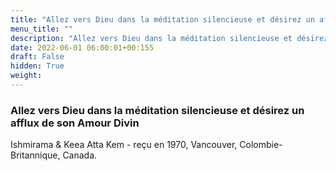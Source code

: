 ```yaml
---
title: "Allez vers Dieu dans la méditation silencieuse et désirez un afflux de son Amour Divin"
menu_title: ""
description: "Allez vers Dieu dans la méditation silencieuse et désirez un afflux de son Amour Divin"
date: 2022-06-01 06:00:01+00:155
draft: False
hidden: True
weight:
---
```

### Allez vers Dieu dans la méditation silencieuse et désirez un afflux de son Amour Divin

Ishmirama & Keea Atta Kem - reçu en 1970, Vancouver, Colombie-Britannique, Canada.
